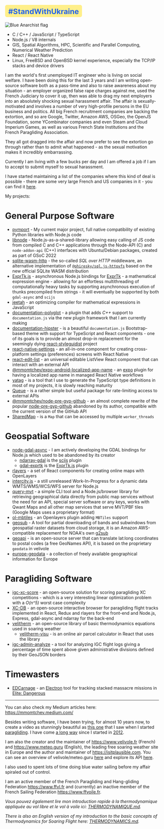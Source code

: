 [![Stand With Ukraine](https://raw.githubusercontent.com/vshymanskyy/StandWithUkraine/main/badges/StandWithUkraine.svg)](https://stand-with-ukraine.pp.ua)

![Blue Anarchist flag](https://garga.net/blue_anarchist.png)

* C / C++ / JavaScript / TypeScript
* Node.js / V8 internals
* GIS, Spatial Algorithms, HPC, Scientific and Parallel Computing, Numerical Weather Prediction
* React / React Native
* Linux, FreeBSD and OpenBSD kernel experience, especially the TCP/IP stacks and device drivers

I am the world's first unemployed IT engineer who is living on social welfare. I have been doing this for the last 3 years and I am writing open-source software both as a pass-time and also to raise awareness about my situation - an employer organized false rape charges against me, used the French Judiciary to cover it up, then was able to drag my next employers into an absolutely shocking sexual harassment affair. The affair is sexually-motivated and involves a number of very high-profile persons in the EU business and politics. All big French recruitment companies are backing the extortion, and so are Google, Twitter, Amazon AWS, OSGeo, the OpenJS Foundation, some YCombinator companies and even Steam and Cloud Imperium Games, as well as various French State Institutions and the French Paragliding Association.

They all got dragged into the affair and now prefer to see the extortion go through rather than to admit what happened - as the sexual motivation makes it incredibly embarrassing.

Currently I am living with a few bucks per day and I am offered a job if I am to accept to submit myself to sexual harassment.

I have started maintaining a list of the companies where this kind of deal is possible - there are some very large French and US companies in it - you can find it [here](https://github.com/mmomtchev/mmomtchev/blob/master/BUSINESS-AS-USUAL.md).

My projects:

# General Purpose Software

* [pymport](https://github.com/mmomtchev/pymport) - My current major project, full native compatibility of existing Python libraries with Node.js code
* [libnode](https://github.com/mmomtchev/libnode) - Node.js-as-a-shared-library allowing easy calling of JS code from compiled C and C++ applications through the Node-API (C) and `node-addon-api` (C++) interfaces with Ubuntu/Debian packages, created as part of GSoC 2022
* [sqlite-wasm-http](https://github.com/mmomtchev/sqlite-wasm-http) - the so-called _SQL over HTTP_ middleware, an alternative implementation of [`@phiresky/sql.js-httpvfs`](https://github.com/phiresky/sql.js-httpvfs) based on the new official SQLite WASM distribution
* [ExprTk.js](https://github.com/mmomtchev/exprtk.js) - asynchronous Node.js bindings for [ExprTk](http://www.partow.net/programming/exprtk/index.html) - a mathematical expression engine - allowing for an effortless multithreading of computationally heavy tasks by supporting asynchronous execution of thunks precompiled from strings - it will eventually be supported by both `gdal-async` and `scijs`
* [jeetah](https://github.com/mmomtchev/jeetah) - an optimizing compiler for mathematical expressions in JavaScript
* [documentation-polyglot](https://github.com/mmomtchev/documentation-polyglot) - a plugin that adds *C++* support to `documentation.js` via the new plugin framework that I am currently making
* [documentation-hipster](https://github.com/mmomtchev/documentation-hipster) - is a beautiful `documentation.js` Bootstrap-based theme with support for TypeScript and React components - one of its goals is to provide an almost drop-in replacement for the seemingly dying [react-styleguidist](https://react-styleguidist.js.org/) project
* [react-native-settings](https://github.com/mmomtchev/react-native-settings) - an all-in-one component for creating cross-platform settings (preferences) screens with React Native
* [react-edit-list](https://github.com/mmomtchev/react-edit-list) - an universal editable ListView React component that can interact with an external API
* [@mmomtchev/expo-android-localized-app-name](https://github.com/mmomtchev/expo-android-localized-app-name) - an [expo](https://expo.dev) plugin for having a localized app name in managed React Native workflows
* [yatag](https://github.com/mmomtchev/yatag) - is a tool that I use to generate the TypeScript type definitions in most of my projects, it is slowly reaching maturity
* [Queue](https://github.com/mmomtchev/Queue) - is a rather simple but useful package for rate-limiting access to external APIs
* [@mmomtchev/node-pre-gyp-github](https://github.com/mmomtchev/node-pre-gyp-github) - an almost complete rewrite of the popular [node-pre-gyp-github](https://github.com/bchr02/node-pre-gyp-github) abandoned by its author, compatible with the current version of the GitHub API
* [SharedMap](https://github.com/mmomtchev/SharedMap) - is a `Map` that can be accessed by multiple `worker_threads`

# Geospatial Software

* [node-gdal-async](https://github.com/mmomtchev/node-gdal-async) - I am actively developing the GDAL bindings for Node.js which used to be abandoned by its creator
  - [ndarray-gdal](https://github.com/mmomtchev/ndarray-gdal) is the [scijs](https://github.com/scijs/ndarray) plugin
  - [gdal-exprtk](https://github.com/mmomtchev/gdal-exprtk) is the [ExprTk.js](https://github.com/mmomtchev/exprtk.js) plugin
* [rlayers](https://github.com/mmomtchev/rlayers) - a set of React components for creating online maps with OpenLayers
* [intercity.js](https://github.com/mmomtchev/intercity) - a still unreleased Work-In-Progress for a dynamic data WMTS/WMS/WCS/WFS server for Node.js
* [query-mvt](https://github.com/mmomtchev/query-mvt) - a simple CLI tool and a Node.js/browser library for retrieving geographical data directly from public map services without the need for an API, special server software or any keys, works with Qwant Maps and all other map services that serve MVT/PBF tiles (Google Maps uses a proprietary format)
* [ol-mbtiles](https://github.com/mmomtchev/ol-mbtiles) - an Openlayers plugin adding `MBTiles` support
* [geosub](https://github.com/mmomtchev/geosub) - A tool for partial downloading of bands and subwindows from geospatial raster datasets from cloud storage, it is an Amazon AWS-compatible replacement for NOAA's own [g2sub](https://nomads.ncep.noaa.gov/cgi-bin/filter_gfs_0p25.pl)
* [geoapi](https://github.com/mmomtchev/geoapi) - is an open-source server that can translate lat:long coordinates to postal codes (a free GeoNames API), it is based on the proprietary `geodata` in velivole
* [europe-geodata](https://github.com/mmomtchev/europe-geodata) - a collection of freely available geographical information for Europe

# Paragliding Software

* [igc-xc-score](https://github.com/mmomtchev/igc-xc-score) - an open-source solution for scoring paragliding XC competitions - which is a very interesting linear optimization problem with a *O(n^5)* worst case complexity
* [XC-DB](https://github.com/mmomtchev/xc-db) - an open-source interactive browser for paragliding flight tracks implemented in React, Redux and rlayers for the front-end and Node.js, Express, gdal-async and ndarray for the back-end
* [velitherm](https://github.com/mmomtchev/velitherm) - an open-source library of basic thermodynamics equations used in soaring weather
  - [velitherm-visu](https://github.com/mmomtchev/velitherm-visu) - is an online air parcel calculator in React that uses the library
* [igc-admin-analyze](https://github.com/mmomtchev/igc-admin-analyze) - a tool for analyzing IGC flight logs giving a percentage of time spent above given administrative divisions defined by their GeoJSON borders

# Timewasters

* [EDCarnage](https://github.com/mmomtchev/EDCarnage) - an [Electron](https://www.electronjs.org/) tool for tracking stacked massacre missions in [Elite: Dangerous](https://www.elitedangerous.com/)

---

You can also check my Medium articles here: <https://mmomtchev.medium.com/>

Besides writing software, I have been trying, for almost 10 years now, to create a video as stunningly beautiful as [this one](https://www.youtube.com/watch?v=a71bZ1YG68U) that I saw when I started [paragliding](https://github.com/mmomtchev/mmomtchev/blob/master/AERIAL_SPORTS.md). I have come [a long way](https://www.youtube.com/user/momtchev) since I started in [2012](https://www.youtube.com/watch?v=fzTU611kfrw).

I am also the creator and the maintainer of <https://www.velivole.fr> (French) and <https://www.meteo.guru> (English), the leading free soaring weather site in Europe and the author and maintainer of <https://isitplausible.com>. You can see an overview of velivole/meteo.guru [here](https://raw.githubusercontent.com/mmomtchev/mmomtchev/master/velivole.fr-Architecture-Overview.svg) and explore its API [here](https://www.velivole.fr/apidoc/).

I also used to spent lots of time doing blue water sailing before my affair spiraled out of control.

I am an active member of the French Paragliding and Hang-gliding Federation <https://www.ffvl.fr> and (currently) an inactive member of the French Sailing Federation <https://www.ffvoile.fr>.

*Vous pouvez également lire mon introduction rapide à la thermodynamique appliquée au vol libre et le vol à voile ici: [THERMODYNAMIQUE.md](https://github.com/mmomtchev/velivole/blob/main/THERMODYNAMIQUE.md).*

*There is also an English version of my introduction to the basic concepts of Thermodynamics for Soaring Flight here: [THERMODYNAMICS.md](https://github.com/mmomtchev/velivole/blob/main/THERMODYNAMICS.md).*
